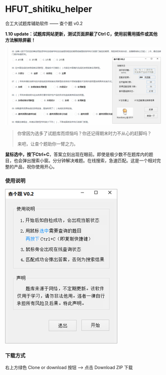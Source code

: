 # HFUT_shitiku_helper
合工大试题库辅助软件 —— 查个题 v0.2

**1.10 update：试题库网站更新，测试页面屏蔽了Ctrl C，使用前需用插件或其他方法解除屏蔽！**

![查个题使用方式](https://github.com/NeroSong/HFUT_shitiku_helper/blob/master/pics/show.gif)

> 你曾因为选多了试题库而烦恼吗？你还记得期末时力不从心的赶脚吗？
>
> 来吧，让查个题助你一臂之力。

**鼠标选中，按下Ctrl+C**，答案立刻出现在眼前。即使是极少数不在题库内的题目，也会弹出搜索小窗。分分钟解决难题。在线搜索，急速匹配。这是一个相对完整的产品，祝你使用开心。

### 使用说明

![查个题启动界面](https://github.com/NeroSong/HFUT_shitiku_helper/blob/master/pics/pic1.png)

### 下载方式

右上方绿色 Clone or download 按钮 --> 点击 Download ZIP 下载

### 



